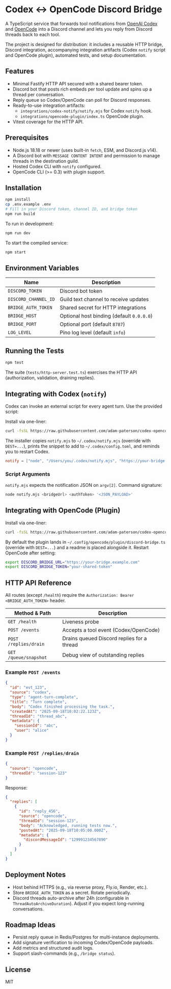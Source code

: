 # Codex ↔︎ OpenCode Discord Bridge

A TypeScript service that forwards tool notifications from [OpenAI Codex](https://github.com/openai/codex) and [OpenCode](https://github.com/sst/opencode) into a Discord channel and lets you reply from Discord threads back to each tool.

The project is designed for distribution: it includes a reusable HTTP bridge, Discord integration, accompanying integration artifacts (Codex `notify` script and OpenCode plugin), automated tests, and setup documentation.

## Features

- Minimal Fastify HTTP API secured with a shared bearer token.
- Discord bot that posts rich embeds per tool update and spins up a thread per conversation.
- Reply queue so Codex/OpenCode can poll for Discord responses.
- Ready-to-use integration artifacts:
  - `integrations/codex-notify/notify.mjs` for Codex `notify` hook.
  - `integrations/opencode-plugin/index.ts` OpenCode plugin.
- Vitest coverage for the HTTP API.

## Prerequisites

- Node.js 18.18 or newer (uses built-in `fetch`, ESM, and Discord.js v14).
- A Discord bot with `MESSAGE CONTENT INTENT` and permission to manage threads in the destination guild.
- Hosted Codex CLI with `notify` configured.
- OpenCode CLI (>= 0.3) with plugin support.

## Installation

```bash
npm install
cp .env.example .env
# Fill in your Discord token, channel ID, and bridge token
npm run build
```

To run in development:

```bash
npm run dev
```

To start the compiled service:

```bash
npm start
```

## Environment Variables

| Name | Description |
| --- | --- |
| `DISCORD_TOKEN` | Discord bot token |
| `DISCORD_CHANNEL_ID` | Guild text channel to receive updates |
| `BRIDGE_AUTH_TOKEN` | Shared secret for HTTP integrations |
| `BRIDGE_HOST` | Optional host binding (default `0.0.0.0`) |
| `BRIDGE_PORT` | Optional port (default `8787`) |
| `LOG_LEVEL` | Pino log level (default `info`) |

## Running the Tests

```bash
npm test
```

The suite (`tests/http-server.test.ts`) exercises the HTTP API (authorization, validation, draining replies).

## Integrating with Codex (`notify`)

Codex can invoke an external script for every agent turn. Use the provided script:

Install via one-liner:

```bash
curl -fsSL https://raw.githubusercontent.com/adam-paterson/codex-opencode-notifier/main/scripts/install-codex-notify.sh | bash
```

The installer copies `notify.mjs` to `~/.codex/notify.mjs` (override with `DEST=...`), prints the snippet to add to `~/.codex/config.toml`, and reminds you to restart Codex.

```toml
notify = ["node", "/Users/you/.codex/notify.mjs", "https://your-bridge.example.com", "your-shared-token"]
```

### Script Arguments

`notify.mjs` expects the notification JSON on `argv[2]`. Command signature:

```bash
node notify.mjs <bridgeUrl> <authToken> '<JSON_PAYLOAD>'
```

## Integrating with OpenCode (Plugin)

Install via one-liner:

```bash
curl -fsSL https://raw.githubusercontent.com/adam-paterson/codex-opencode-notifier/main/scripts/install-opencode-plugin.sh | bash
```

By default the plugin lands in `~/.config/opencode/plugin/discord-bridge.ts` (override with `DEST=...`) and a readme is placed alongside it. Restart OpenCode after setting:

```bash
export DISCORD_BRIDGE_URL="https://your-bridge.example.com"
export DISCORD_BRIDGE_TOKEN="your-shared-token"
``` 

## HTTP API Reference

All routes (except `/health`) require the `Authorization: Bearer <BRIDGE_AUTH_TOKEN>` header.

| Method & Path | Description |
| --- | --- |
| `GET /health` | Liveness probe |
| `POST /events` | Accepts a tool event (Codex/OpenCode) |
| `POST /replies/drain` | Drains queued Discord replies for a thread |
| `GET /queue/snapshot` | Debug view of outstanding replies |

### Example `POST /events`

```json
{
  "id": "evt_123",
  "source": "codex",
  "type": "agent-turn-complete",
  "title": "Turn complete",
  "body": "Codex finished processing the task.",
  "createdAt": "2025-09-18T10:02:22.123Z",
  "threadId": "thread_abc",
  "metadata": {
    "sessionId": "abc",
    "user": "alice"
  }
}
```

### Example `POST /replies/drain`

```json
{
  "source": "opencode",
  "threadId": "session-123"
}
```

Response:

```json
{
  "replies": [
    {
      "id": "reply_456",
      "source": "opencode",
      "threadId": "session-123",
      "body": "Acknowledged, running tests now.",
      "postedAt": "2025-09-18T10:05:00.000Z",
      "metadata": {
        "discordMessageId": "129991234567890"
      }
    }
  ]
}
```

## Deployment Notes

- Host behind HTTPS (e.g., via reverse proxy, Fly.io, Render, etc.).
- Store `BRIDGE_AUTH_TOKEN` as a secret. Rotate periodically.
- Discord threads auto-archive after 24h (configurable in `ThreadAutoArchiveDuration`). Adjust if you expect long-running conversations.

## Roadmap Ideas

- Persist reply queue in Redis/Postgres for multi-instance deployments.
- Add signature verification to incoming Codex/OpenCode payloads.
- Add metrics and structured audit logs.
- Support slash-commands (e.g., `/bridge status`).

## License

MIT
